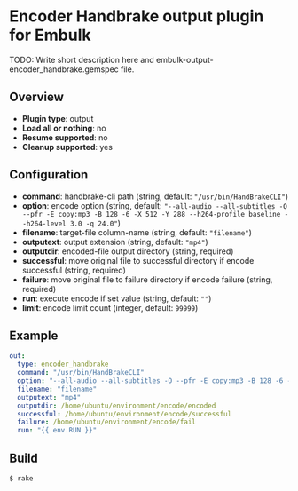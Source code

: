 # Encoder Handbrake output plugin for Embulk

TODO: Write short description here and embulk-output-encoder_handbrake.gemspec file.

## Overview

* **Plugin type**: output
* **Load all or nothing**: no
* **Resume supported**: no
* **Cleanup supported**: yes

## Configuration

- **command**: handbrake-cli path (string, default: `"/usr/bin/HandBrakeCLI"`)
- **option**: encode option (string, default: `"--all-audio --all-subtitles -O --pfr -E copy:mp3 -B 128 -6 -X 512 -Y 288 --h264-profile baseline --h264-level 3.0 -q 24.0"`)
- **filename**: target-file column-name (string, default: `"filename"`)
- **outputext**: output extension (string, default: `"mp4"`)
- **outputdir**: encoded-file output directory (string, required)
- **successful**: move original file to successful directory if encode successful (string, required)
- **failure**: move original file to failure directory if encode failure (string, required)
- **run**: execute encode if set value (string, default: `""`)
- **limit**: encode limit count (integer, default: `99999`)

## Example

```yaml
out:
  type: encoder_handbrake
  command: "/usr/bin/HandBrakeCLI"
  option: "--all-audio --all-subtitles -O --pfr -E copy:mp3 -B 128 -6 -X 512 -Y 288 --h264-profile baseline --h264-level 3.0 -q 24.0"
  filename: "filename"
  outputext: "mp4"
  outputdir: /home/ubuntu/environment/encode/encoded
  successful: /home/ubuntu/environment/encode/successful 
  failure: /home/ubuntu/environment/encode/fail
  run: "{{ env.RUN }}"
```

## Build

```
$ rake
```
